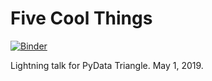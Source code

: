 # Five Cool Things

[![Binder](https://mybinder.org/badge_logo.svg)](https://mybinder.org/v2/gh/pmbaumgartner/five-cool-things/master?filepath=five-cool-things.ipynb)

Lightning talk for PyData Triangle. May 1, 2019. 

